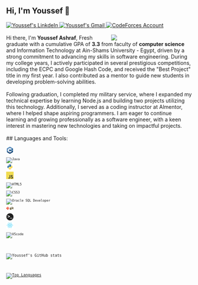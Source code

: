 ## Hi, I'm Youssef 👋

<a href="https://www.linkedin.com/in/youssefashraf31/" target="_blank">
<img alt="Youssef's LinkdeIn" src="https://img.shields.io/badge/Youssef Ashraf-%230077B5.svg?&style=for-the-badge&logo=linkedin&logoColor=white">
</a>

<a href="mailto:youssefashrafeissa@gmail.com" target="_blank">
<img alt="Youssef's Gmail"src="https://img.shields.io/badge/youssefashrafeissa@gmail.com-%23D14836.svg?&style=for-the-badge&logo=gmail&logoColor=white" href="youssefashrafeissa@gmail.com">
</a>
 <a href="https://codeforces.com/profile/etoo?csrf_token=1983f4038e67ded88893e56f8251ad88" target="_blank">
 <img alt="CodeForces Account" src="https://img.shields.io/badge/CodeForces-%23E4405F.svg?&style=for-the-badge&logo=codeforces&logoColor=white">

</a>

<br />
<br />

<img align='right' src="https://media.giphy.com/media/M9gbBd9nbDrOTu1Mqx/giphy.gif" width="220">
Hi there, I'm <b>Youssef Ashraf</b>, Fresh graduate with a cumulative GPA of <b>3.3</b> from faculty of <b>computer science</b> and Information Technology at Ain-Shams University - Egypt, driven by a strong commitment to advancing my skills in software engineering. During my college years, I actively participated in several prestigious competitions, including the ECPC and Google Hash Code, and received the "Best Project" title in my first year. I also contributed as a mentor to guide new students in developing problem-solving abilities.
<br />
<br />
Following graduation, I completed my military service, where I expanded my technical expertise by learning Node.js and building two projects utilizing this technology. Additionally, I served as a coding instructor at Almentor, where I helped shape aspiring programmers. I am eager to continue learning and growing professionally as a software engineer, with a keen interest in mastering new technologies and taking on impactful projects.

<!--- 🏆 I won <a href="https://drive.google.com/file/d/1UDQFXonXAxsPL3q6idIhIISUdGAjYS46/view" target="_blank">Structured Programming Best Project Award 2020 </a>offered by IBM & FCIS-ASU in my first year as a CS student for developing a clone of <a href="https://github.com/etoo31/Chicken-Invaders">Chicken Invaders</a> game with my team.   
--- 👨🏽‍💻 I'm currently working on learning Algorithms and Data Structures in more depth.-->

<br />

<br />
## Languages and Tools: 

<code><img height="20" alt="C++" src="https://raw.githubusercontent.com/github/explore/80688e429a7d4ef2fca1e82350fe8e3517d3494d/topics/cpp/cpp.png"><code>
<code><img height="20" alt="Java" src="https://raw.githubusercontent.com/jmnote/z-icons/master/svg/java.svg"></code>
<code><img height="20" alt= "Python" src="https://raw.githubusercontent.com/github/explore/80688e429a7d4ef2fca1e82350fe8e3517d3494d/topics/python/python.png"></code>
<code><img height="20" alt="Javascript" src="https://raw.githubusercontent.com/github/explore/80688e429a7d4ef2fca1e82350fe8e3517d3494d/topics/javascript/javascript.png"></code>
<code><img height="20" alt="HTML5" src="https://upload.wikimedia.org/wikipedia/commons/thumb/3/38/HTML5_Badge.svg/600px-HTML5_Badge.svg.png"></code>
<code><img height="20" alt="CSS3" src="https://cdn4.iconfinder.com/data/icons/social-media-logos-6/512/121-css3-512.png"></code>
<code><img height="20" alt="Oracle SQL Developer" src="https://upload.wikimedia.org/wikipedia/en/thumb/6/68/Oracle_SQL_Developer_logo.svg/1200px-Oracle_SQL_Developer_logo.svg.png"></code>
<code><img height="20" alt="Git" src="https://raw.githubusercontent.com/github/explore/80688e429a7d4ef2fca1e82350fe8e3517d3494d/topics/git/git.png"></code>
<code><img height="20" alt="Terminal" src="https://raw.githubusercontent.com/github/explore/80688e429a7d4ef2fca1e82350fe8e3517d3494d/topics/terminal/terminal.png"></code>
 <code><img height="20" alt="VScode" src="https://raw.githubusercontent.com/github/explore/80688e429a7d4ef2fca1e82350fe8e3517d3494d/topics/react/react.png"></code>
<code><img height="20" alt="VScode" src="https://upload.wikimedia.org/wikipedia/commons/thumb/9/9a/Visual_Studio_Code_1.35_icon.svg/1024px-Visual_Studio_Code_1.35_icon.svg.png"></code>
 

![Youssef's GitHub stats](https://github-readme-stats.vercel.app/api?username=etoo31&count_private=true&show_icons=true&theme=radical )

[![Top Languages](https://github-readme-stats.vercel.app/api/top-langs/?username=etoo31&layout=compact&card_width=450&theme=radical )](https://github.com/etoo31/github-readme-stats)
